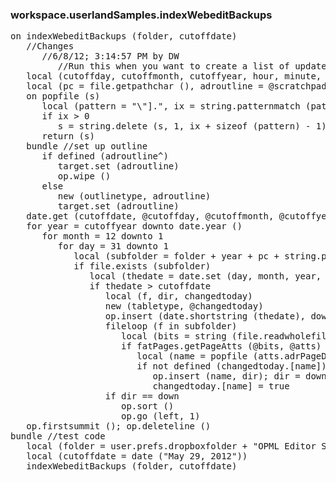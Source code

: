 ### workspace.userlandSamples.indexWebeditBackups
<pre>
on indexWebeditBackups (folder, cutoffdate)
   //Changes
      //6/8/12; 3:14:57 PM by DW
         //Run this when you want to create a list of updated parts from a Webedit Backups folder.
   local (cutoffday, cutoffmonth, cutoffyear, hour, minute, second, day, month, year)
   local (pc = file.getpathchar (), adroutline = @scratchpad.indexoutline)
   on popfile (s)
      local (pattern = "\"].", ix = string.patternmatch (pattern, s))
      if ix > 0
         s = string.delete (s, 1, ix + sizeof (pattern) - 1)
      return (s)
   bundle //set up outline
      if defined (adroutline^)
         target.set (adroutline)
         op.wipe ()
      else
         new (outlinetype, adroutline)
         target.set (adroutline)
   date.get (cutoffdate, @cutoffday, @cutoffmonth, @cutoffyear, @hour, @minute, @second)
   for year = cutoffyear downto date.year ()
      for month = 12 downto 1
         for day = 31 downto 1
            local (subfolder = folder + year + pc + string.padwithzeros (month, 2) + pc + string.padwithzeros (day, 2) + pc)
            if file.exists (subfolder)
               local (thedate = date.set (day, month, year, 0, 0, 0))
               if thedate > cutoffdate
                  local (f, dir, changedtoday)
                  new (tabletype, @changedtoday)
                  op.insert (date.shortstring (thedate), down); dir = right
                  fileloop (f in subfolder)
                     local (bits = string (file.readwholefile (f)), atts)
                     if fatPages.getPageAtts (@bits, @atts)
                        local (name = popfile (atts.adrPageData))
                        if not defined (changedtoday.[name])
                           op.insert (name, dir); dir = down
                           changedtoday.[name] = true
                  if dir == down
                     op.sort ()
                     op.go (left, 1)
   op.firstsummit (); op.deleteline ()
bundle //test code
   local (folder = user.prefs.dropboxfolder + "OPML Editor Stuff:Webedit Backups:pensacola:")
   local (cutoffdate = date ("May 29, 2012"))
   indexWebeditBackups (folder, cutoffdate)

</pre>